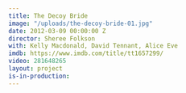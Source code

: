 ```yaml
---
title: The Decoy Bride
image: "/uploads/the-decoy-bride-01.jpg"
date: 2012-03-09 00:00:00 Z
director: Sheree Folkson
with: Kelly Macdonald, David Tennant, Alice Eve 
imdb: https://www.imdb.com/title/tt1657299/
video: 281648265
layout: project
is-in-production: 
---
```


